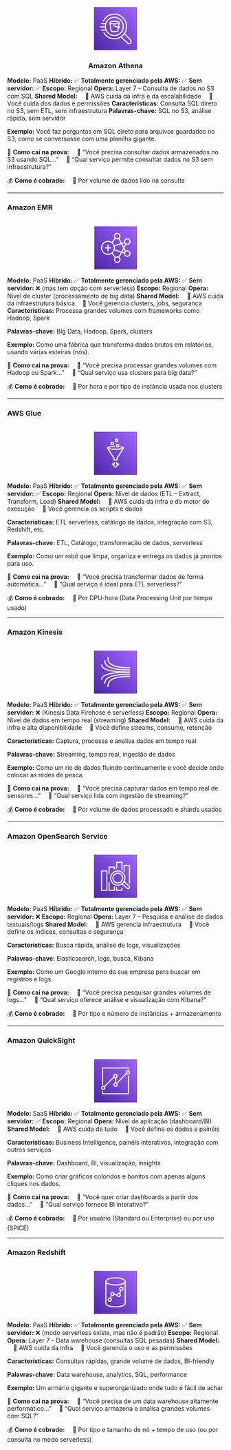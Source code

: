 <div align="center">
  <img src="../assets/analytics/Athena.png" alt="img" width="100"><br>
  <h3>Amazon Athena</h3>
</div>

**Modelo:** PaaS
**Híbrido:** ✅
**Totalmente gerenciado pela AWS:** ✅
**Sem servidor:** ✅
**Escopo:** Regional
**Opera:** Layer 7 – Consulta de dados no S3 com SQL
**Shared Model:**
 🔹 AWS cuida da infra e da escalabilidade
 🔹 Você cuida dos dados e permissões
**Características:** Consulta SQL direto no S3, sem ETL, sem infraestrutura
**Palavras-chave:** SQL no S3, análise rápida, sem servidor

**Exemplo:** Você faz perguntas em SQL direto para arquivos guardados no S3, como se conversasse com uma planilha gigante.

📝 **Como cai na prova:**
 🔹 “Você precisa consultar dados armazenados no S3 usando SQL...”
 🔹 “Qual serviço permite consultar dados no S3 sem infraestrutura?”

💰 **Como é cobrado:**
 🔹 Por volume de dados lido na consulta

---

### **Amazon EMR**

<p align="center">
  <br>
  <img src="../assets/analytics/EMR.png" alt="img" width="100">
</p>

**Modelo:** PaaS
**Híbrido:** ✅
**Totalmente gerenciado pela AWS:** ✅
**Sem servidor:** ❌ (mas tem opção com serverless)
**Escopo:** Regional
**Opera:** Nível de cluster (processamento de big data)
**Shared Model:**
 🔹 AWS cuida da infraestrutura básica
 🔹 Você gerencia clusters, jobs, segurança
**Características:** Processa grandes volumes com frameworks como Hadoop, Spark

**Palavras-chave:** Big Data, Hadoop, Spark, clusters

**Exemplo:** Como uma fábrica que transforma dados brutos em relatórios, usando várias esteiras (nós).

📝 **Como cai na prova:**
 🔹 “Você precisa processar grandes volumes com Hadoop ou Spark...”
 🔹 “Qual serviço usa clusters para big data?”

💰 **Como é cobrado:**
 🔹 Por hora e por tipo de instância usada nos clusters

---

### **AWS Glue**

<p align="center">
  <br>
  <img src="../assets/analytics/Glue.png" alt="img" width="100">
</p>

**Modelo:** PaaS
**Híbrido:** ✅
**Totalmente gerenciado pela AWS:** ✅
**Sem servidor:** ✅
**Escopo:** Regional
**Opera:** Nível de dados (ETL – Extract, Transform, Load)
**Shared Model:**
 🔹 AWS cuida da infra e do motor de execução
 🔹 Você gerencia os scripts e dados

**Características:** ETL serverless, catálogo de dados, integração com S3, Redshift, etc.

**Palavras-chave:** ETL, Catálogo, transformação de dados, serverless

**Exemplo:** Como um robô que limpa, organiza e entrega os dados já prontos para uso.

📝 **Como cai na prova:**
 🔹 “Você precisa transformar dados de forma automática...”
 🔹 “Qual serviço é ideal para ETL serverless?”

💰 **Como é cobrado:**
 🔹 Por DPU-hora (Data Processing Unit por tempo usado)

---

### **Amazon Kinesis**

<p align="center">
  <br>
  <img src="../assets/analytics/Kinesis.png" alt="img" width="100">
</p>

**Modelo:** PaaS
**Híbrido:** ✅
**Totalmente gerenciado pela AWS:** ✅
**Sem servidor:** ❌ (Kinesis Data Firehose é serverless)
**Escopo:** Regional
**Opera:** Nível de dados em tempo real (streaming)
**Shared Model:**
 🔹 AWS cuida da infra e alta disponibilidade
 🔹 Você define streams, consumo, retenção

**Características:** Captura, processa e analisa dados em tempo real

**Palavras-chave:** Streaming, tempo real, ingestão de dados

**Exemplo:** Como um rio de dados fluindo continuamente e você decide onde colocar as redes de pesca.

📝 **Como cai na prova:**
 🔹 “Você precisa capturar dados em tempo real de sensores...”
 🔹 “Qual serviço lida com ingestão de streaming?”

💰 **Como é cobrado:**
 🔹 Por volume de dados processado e shards usados

---

### **Amazon OpenSearch Service**

<p align="center">
  <br>
  <img src="../assets/analytics/OpenSearch Service.png" alt="img" width="100">
</p>

**Modelo:** PaaS
**Híbrido:** ✅
**Totalmente gerenciado pela AWS:** ✅
**Sem servidor:** ❌
**Escopo:** Regional
**Opera:** Layer 7 – Pesquisa e análise de dados textuais/logs
**Shared Model:**
 🔹 AWS gerencia infraestrutura
 🔹 Você define os índices, consultas e segurança

**Características:** Busca rápida, análise de logs, visualizações

**Palavras-chave:** Elasticsearch, logs, busca, Kibana

**Exemplo:** Como um Google interno da sua empresa para buscar em registros e logs.

📝 **Como cai na prova:**
 🔹 “Você precisa pesquisar grandes volumes de logs...”
 🔹 “Qual serviço oferece análise e visualização com Kibana?”

💰 **Como é cobrado:**
 🔹 Por tipo e número de instâncias + armazenamento

---

### **Amazon QuickSight**

<p align="center">
  <br>
  <img src="../assets/analytics/QuickSight.png" alt="img" width="100">
</p>

**Modelo:** SaaS
**Híbrido:** ✅
**Totalmente gerenciado pela AWS:** ✅
**Sem servidor:** ✅
**Escopo:** Regional
**Opera:** Nível de aplicação (dashboard/BI)
**Shared Model:**
 🔹 AWS cuida de tudo
 🔹 Você define os dados e painéis

**Características:** Business Intelligence, painéis interativos, integração com outros serviços

**Palavras-chave:** Dashboard, BI, visualização, insights

**Exemplo:** Como criar gráficos coloridos e bonitos com apenas alguns cliques nos dados.

📝 **Como cai na prova:**
 🔹 “Você quer criar dashboards a partir dos dados...”
 🔹 “Qual serviço fornece BI interativo?”

💰 **Como é cobrado:**
 🔹 Por usuário (Standard ou Enterprise) ou por uso (SPICE)

---

### **Amazon Redshift**

<p align="center">
  <br>
  <img src="../assets/analytics/Redshift.png" alt="img" width="100">
</p>

**Modelo:** PaaS
**Híbrido:** ✅
**Totalmente gerenciado pela AWS:** ✅
**Sem servidor:** ❌ (modo serverless existe, mas não é padrão)
**Escopo:** Regional
**Opera:** Layer 7 – Data warehouse (consultas SQL pesadas)
**Shared Model:**
 🔹 AWS cuida da infra
 🔹 Você gerencia o uso e as permissões

**Características:** Consultas rápidas, grande volume de dados, BI-friendly

**Palavras-chave:** Data warehouse, analytics, SQL, performance

**Exemplo:** Um armário gigante e superorganizado onde tudo é fácil de achar

📝 **Como cai na prova:**
 🔹 “Você precisa de um data warehouse altamente performático...”
 🔹 “Qual serviço armazena e analisa grandes volumes com SQL?”

💰 **Como é cobrado:**
 🔹 Por tipo e tamanho de nó + tempo de uso (ou por consulta no modo serverless)
